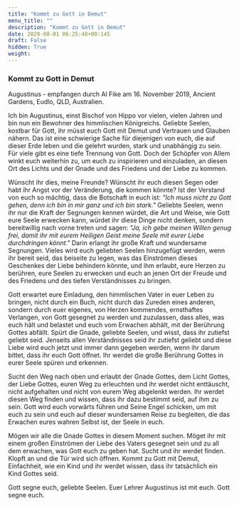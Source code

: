 ```yaml
---
title: "Kommt zu Gott in Demut"
menu_title: ""
description: "Kommt zu Gott in Demut"
date: 2020-08-01 06:25:48+00:145
draft: False
hidden: True
weight:
---
```

### Kommt zu Gott in Demut

Augustinus - empfangen durch Al Fike am 16. November 2019, Ancient Gardens, Eudlo, QLD, Australien.

Ich bin Augustinus, einst Bischof von Hippo vor vielen, vielen Jahren und bin nun ein Bewohner des himmlischen Königreichs. Geliebte Seelen, kostbar für Gott, ihr müsst euch Gott mit Demut und Vertrauen und Glauben nähern. Das ist eine schwierige Sache für diejenigen von euch, die auf dieser Erde leben und die gelehrt wurden, stark und unabhängig zu sein. Für viele gibt es eine tiefe Trennung von Gott. Doch der Schöpfer von Allem winkt euch weiterhin zu, um euch zu inspirieren und einzuladen, an diesen Ort des Lichts und der Gnade und des Friedens und der Liebe zu kommen.

Wünscht ihr dies, meine Freunde? Wünscht ihr euch diesen Segen oder habt ihr Angst vor der Veränderung, die kommen könnte? Ist der Verstand von euch so mächtig, dass die Botschaft in euch ist: *"Ich muss nicht zu Gott gehen, denn ich bin in mir ganz und ich bin stark."* Geliebte Seelen, wenn ihr nur die Kraft der Segnungen kennen würdet, die Art und Weise, wie Gott eure Seele erwecken kann, würdet ihr diese Dinge nicht denken, sondern bereitwillig nach vorne treten und sagen: *"Ja, ich gebe meinen Willen genug frei, damit ihr mit eurem Heiligen Geist meine Seele mit eurer Liebe durchdringen könnt."* Darin erlangt ihr große Kraft und wundersame Segnungen. Vieles wird euch geliebten Seelen hinzugefügt werden, wenn ihr bereit seid, das beiseite zu legen, was das Einströmen dieses Geschenkes der Liebe behindern könnte, und ihm erlaubt, eure Herzen zu berühren, eure Seelen zu erwecken und euch an jenen Ort der Freude und des Friedens und des tiefen Verständnisses zu bringen.

Gott erwartet eure Einladung, den himmlischen Vater in euer Leben zu bringen, nicht durch ein Buch, nicht durch das Zureden eines anderen, sondern durch euer eigenes, von Herzen kommendes, ernsthaftes Verlangen, von Gott gesegnet zu werden und zuzulassen, dass alles, was euch hält und belastet und euch vom Erwachen abhält, mit der Berührung Gottes abfällt. Spürt die Gnade, geliebte Seelen, und wisst, dass ihr zutiefst geliebt seid. Jenseits allen Verständnisses seid ihr zutiefst geliebt und diese Liebe wird euch jetzt und immer dann gegeben werden, wenn ihr darum bittet, dass ihr euch Gott öffnet. Ihr werdet die große Berührung Gottes in eurer Seele spüren und erkennen.

Sucht den Weg nach oben und erlaubt der Gnade Gottes, dem Licht Gottes, der Liebe Gottes, euren Weg zu erleuchten und ihr werdet nicht enttäuscht, nicht aufgehalten und nicht von eurem Weg abgelenkt werden. Ihr werdet diesen Weg finden und wissen, dass ihr dazu bestimmt seid, auf ihm zu sein. Gott wird euch vorwärts führen und Seine Engel schicken, um mit euch zu sein und euch auf dieser wundersamen Reise zu begleiten, die das Erwachen eures wahren Selbst ist, der Seele in euch.

Mögen wir alle die Gnade Gottes in diesem Moment suchen. Möget ihr mit einem großen Einströmen der Liebe des Vaters gesegnet sein und zu all dem erwachen, was Gott euch zu geben hat. Sucht und ihr werdet finden. Klopft an und die Tür wird sich öffnen. Kommt zu Gott mit Demut, Einfachheit, wie ein Kind und ihr werdet wissen, dass ihr tatsächlich ein Kind Gottes seid.

Gott segne euch, geliebte Seelen. Euer Lehrer Augustinus ist mit euch. Gott segne euch.

